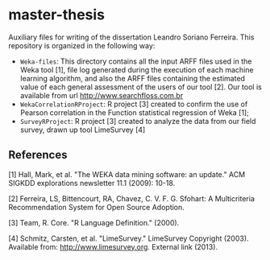 # master-thesis

Auxiliary files for writing of the dissertation Leandro Soriano Ferreira.
This repository is organized in the following way:

* `Weka-files`: This directory contains all the input ARFF files used in the Weka tool [1], file
                log generated during the execution of each machine learning algorithm, and also the ARFF files
                containing the estimated value of each general assessment of the users of our tool [2]. Our tool
                is available from url http://www.searchfloss.com.br
* `WekaCorrelationRProject`: R project [3] created to confirm the use of Pearson correlation in the Function
                statistical regression of Weka [1];
* `SurveyRProject`: R project [3] created to analyze the data from our field survey, drawn up tool
                LimeSurvey [4]





## References

[1] Hall, Mark, et al. "The WEKA data mining software: an update." ACM SIGKDD explorations newsletter 11.1 (2009): 10-18.

[2] Ferreira, LS, Bittencourt, RA, Chavez, C. V. F. G. Sfohart: A Multicriteria Recommendation System for Open Source Adoption.

[3] Team, R. Core. "R Language Definition." (2000).

[4] Schmitz, Carsten, et al. "LimeSurvey." LimeSurvey Copyright (2003). Available from: http://www.limesurvey.org. External link (2013).
